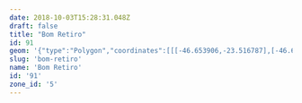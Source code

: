 ```yaml
---
date: 2018-10-03T15:28:31.048Z
draft: false
title: "Bom Retiro"
id: 91
geom: '{"type":"Polygon","coordinates":[[[-46.653906,-23.516787],[-46.654038,-23.517684],[-46.653992,-23.517861],[-46.653258,-23.518438],[-46.652878,-23.518836],[-46.649567,-23.524541],[-46.649111,-23.525149],[-46.64785,-23.527303],[-46.648072,-23.527409],[-46.648029,-23.527887],[-46.646552,-23.527838],[-46.645438,-23.528015],[-46.644836,-23.5282],[-46.644085,-23.528523],[-46.643061,-23.529183],[-46.642592,-23.5296],[-46.642052,-23.53025],[-46.640596,-23.532602],[-46.640041,-23.533236],[-46.639485,-23.533704],[-46.639295,-23.534136],[-46.639178,-23.534915],[-46.637283,-23.535046],[-46.636803,-23.535011],[-46.626313,-23.537649],[-46.625127,-23.535043],[-46.624969,-23.534448],[-46.624873,-23.534344],[-46.624894,-23.533572],[-46.62503,-23.532864],[-46.625249,-23.532278],[-46.625447,-23.532122],[-46.625703,-23.53166],[-46.625794,-23.531297],[-46.625396,-23.519354],[-46.635862,-23.518673],[-46.640455,-23.51843],[-46.641072,-23.518513],[-46.653906,-23.516787]]]}'
slug: 'bom-retiro'
name: 'Bom Retiro'
id: '91'
zone_id: '5'
---
```

		